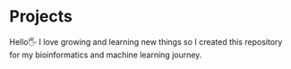 # Projects
Hello🖐
I love growing and learning new things so I created this repository for my bioinformatics and machine learning journey.

